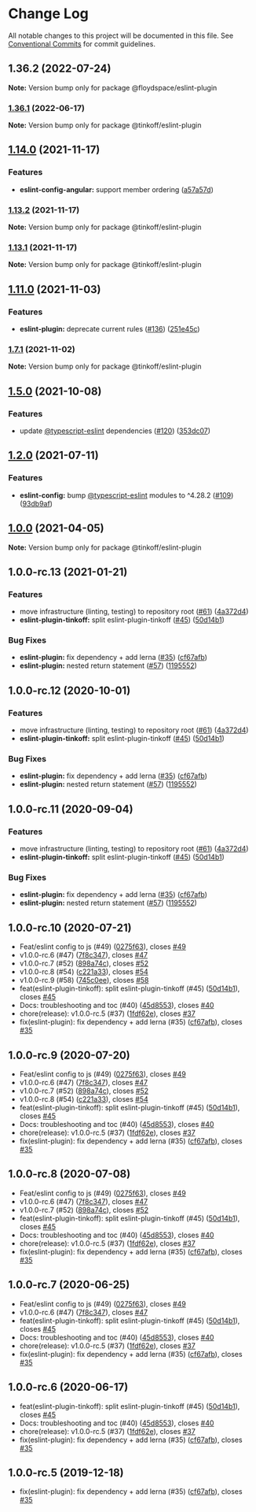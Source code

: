 # Change Log

All notable changes to this project will be documented in this file.
See [Conventional Commits](https://conventionalcommits.org) for commit guidelines.

## 1.36.2 (2022-07-24)

**Note:** Version bump only for package @floydspace/eslint-plugin





### [1.36.1](https://github.com/TinkoffCreditSystems/linters/compare/v1.36.0...v1.36.1) (2022-06-17)

**Note:** Version bump only for package @tinkoff/eslint-plugin





## [1.14.0](https://github.com/TinkoffCreditSystems/linters/compare/v1.13.2...v1.14.0) (2021-11-17)


### Features

* **eslint-config-angular:** support member ordering ([a57a57d](https://github.com/TinkoffCreditSystems/linters/commit/a57a57d68d8b624da95f6b93d577f4d2adea0fd0))



### [1.13.2](https://github.com/TinkoffCreditSystems/linters/compare/v1.13.1...v1.13.2) (2021-11-17)

**Note:** Version bump only for package @tinkoff/eslint-plugin





### [1.13.1](https://github.com/TinkoffCreditSystems/linters/compare/v1.13.0...v1.13.1) (2021-11-17)

**Note:** Version bump only for package @tinkoff/eslint-plugin





## [1.11.0](https://github.com/TinkoffCreditSystems/linters/compare/v1.10.0...v1.11.0) (2021-11-03)


### Features

* **eslint-plugin:** deprecate current rules ([#136](https://github.com/TinkoffCreditSystems/linters/issues/136)) ([251e45c](https://github.com/TinkoffCreditSystems/linters/commit/251e45cdbbebe55c8860c64212c467448752a087))



### [1.7.1](https://github.com/TinkoffCreditSystems/linters/compare/v1.7.0...v1.7.1) (2021-11-02)

**Note:** Version bump only for package @tinkoff/eslint-plugin





## [1.5.0](https://github.com/TinkoffCreditSystems/linters/compare/v1.4.0...v1.5.0) (2021-10-08)


### Features

* update [@typescript-eslint](https://github.com/typescript-eslint) dependencies ([#120](https://github.com/TinkoffCreditSystems/linters/issues/120)) ([353dc07](https://github.com/TinkoffCreditSystems/linters/commit/353dc078b5eb75edf9b189a3ddf1a9f81b1e450c))



## [1.2.0](https://github.com/TinkoffCreditSystems/linters/compare/v1.1.2...v1.2.0) (2021-07-11)


### Features

* **eslint-config:** bump [@typescript-eslint](https://github.com/typescript-eslint) modules to ^4.28.2 ([#109](https://github.com/TinkoffCreditSystems/linters/issues/109)) ([93db9af](https://github.com/TinkoffCreditSystems/linters/commit/93db9afed71a5033ece1f05d5a029b98e799b53a))



## [1.0.0](https://github.com/TinkoffCreditSystems/linters/compare/v1.0.0-rc.22...v1.0.0) (2021-04-05)

**Note:** Version bump only for package @tinkoff/eslint-plugin

## 1.0.0-rc.13 (2021-01-21)

### Features

-   move infrastructure (linting, testing) to repository root ([#61](https://github.com/TinkoffCreditSystems/linters/issues/61)) ([4a372d4](https://github.com/TinkoffCreditSystems/linters/commit/4a372d49120f8ea309f37e01fb6d145ff7c345dd))
-   **eslint-plugin-tinkoff:** split eslint-plugin-tinkoff ([#45](https://github.com/TinkoffCreditSystems/linters/issues/45)) ([50d14b1](https://github.com/TinkoffCreditSystems/linters/commit/50d14b1bb496b1ca0538e5ad2241f3c2d4f69b1f))

### Bug Fixes

-   **eslint-plugin:** fix dependency + add lerna ([#35](https://github.com/TinkoffCreditSystems/linters/issues/35)) ([cf67afb](https://github.com/TinkoffCreditSystems/linters/commit/cf67afbde066a90f93c16969dd00fb4a7847f0c8))
-   **eslint-plugin:** nested return statement ([#57](https://github.com/TinkoffCreditSystems/linters/issues/57)) ([1195552](https://github.com/TinkoffCreditSystems/linters/commit/1195552d97c8d70271ad8ef2a3f97e7defbe0104))

## 1.0.0-rc.12 (2020-10-01)

### Features

-   move infrastructure (linting, testing) to repository root ([#61](https://github.com/TinkoffCreditSystems/linters/issues/61)) ([4a372d4](https://github.com/TinkoffCreditSystems/linters/commit/4a372d49120f8ea309f37e01fb6d145ff7c345dd))
-   **eslint-plugin-tinkoff:** split eslint-plugin-tinkoff ([#45](https://github.com/TinkoffCreditSystems/linters/issues/45)) ([50d14b1](https://github.com/TinkoffCreditSystems/linters/commit/50d14b1bb496b1ca0538e5ad2241f3c2d4f69b1f))

### Bug Fixes

-   **eslint-plugin:** fix dependency + add lerna ([#35](https://github.com/TinkoffCreditSystems/linters/issues/35)) ([cf67afb](https://github.com/TinkoffCreditSystems/linters/commit/cf67afbde066a90f93c16969dd00fb4a7847f0c8))
-   **eslint-plugin:** nested return statement ([#57](https://github.com/TinkoffCreditSystems/linters/issues/57)) ([1195552](https://github.com/TinkoffCreditSystems/linters/commit/1195552d97c8d70271ad8ef2a3f97e7defbe0104))

## 1.0.0-rc.11 (2020-09-04)

### Features

-   move infrastructure (linting, testing) to repository root ([#61](https://github.com/TinkoffCreditSystems/linters/issues/61)) ([4a372d4](https://github.com/TinkoffCreditSystems/linters/commit/4a372d49120f8ea309f37e01fb6d145ff7c345dd))
-   **eslint-plugin-tinkoff:** split eslint-plugin-tinkoff ([#45](https://github.com/TinkoffCreditSystems/linters/issues/45)) ([50d14b1](https://github.com/TinkoffCreditSystems/linters/commit/50d14b1bb496b1ca0538e5ad2241f3c2d4f69b1f))

### Bug Fixes

-   **eslint-plugin:** fix dependency + add lerna ([#35](https://github.com/TinkoffCreditSystems/linters/issues/35)) ([cf67afb](https://github.com/TinkoffCreditSystems/linters/commit/cf67afbde066a90f93c16969dd00fb4a7847f0c8))
-   **eslint-plugin:** nested return statement ([#57](https://github.com/TinkoffCreditSystems/linters/issues/57)) ([1195552](https://github.com/TinkoffCreditSystems/linters/commit/1195552d97c8d70271ad8ef2a3f97e7defbe0104))

## 1.0.0-rc.10 (2020-07-21)

-   Feat/eslint config to js (#49) ([0275f63](https://github.com/TinkoffCreditSystems/linters/commit/0275f63)), closes [#49](https://github.com/TinkoffCreditSystems/linters/issues/49)
-   v1.0.0-rc.6 (#47) ([7f8c347](https://github.com/TinkoffCreditSystems/linters/commit/7f8c347)), closes [#47](https://github.com/TinkoffCreditSystems/linters/issues/47)
-   v1.0.0-rc.7 (#52) ([898a74c](https://github.com/TinkoffCreditSystems/linters/commit/898a74c)), closes [#52](https://github.com/TinkoffCreditSystems/linters/issues/52)
-   v1.0.0-rc.8 (#54) ([c221a33](https://github.com/TinkoffCreditSystems/linters/commit/c221a33)), closes [#54](https://github.com/TinkoffCreditSystems/linters/issues/54)
-   v1.0.0-rc.9 (#58) ([745c0ee](https://github.com/TinkoffCreditSystems/linters/commit/745c0ee)), closes [#58](https://github.com/TinkoffCreditSystems/linters/issues/58)
-   feat(eslint-plugin-tinkoff): split eslint-plugin-tinkoff (#45) ([50d14b1](https://github.com/TinkoffCreditSystems/linters/commit/50d14b1)), closes [#45](https://github.com/TinkoffCreditSystems/linters/issues/45)
-   Docs: troubleshooting and toc (#40) ([45d8553](https://github.com/TinkoffCreditSystems/linters/commit/45d8553)), closes [#40](https://github.com/TinkoffCreditSystems/linters/issues/40)
-   chore(release): v1.0.0-rc.5 (#37) ([1fdf62e](https://github.com/TinkoffCreditSystems/linters/commit/1fdf62e)), closes [#37](https://github.com/TinkoffCreditSystems/linters/issues/37)
-   fix(eslint-plugin): fix dependency + add lerna (#35) ([cf67afb](https://github.com/TinkoffCreditSystems/linters/commit/cf67afb)), closes [#35](https://github.com/TinkoffCreditSystems/linters/issues/35)

## 1.0.0-rc.9 (2020-07-20)

-   Feat/eslint config to js (#49) ([0275f63](https://github.com/TinkoffCreditSystems/linters/commit/0275f63)), closes [#49](https://github.com/TinkoffCreditSystems/linters/issues/49)
-   v1.0.0-rc.6 (#47) ([7f8c347](https://github.com/TinkoffCreditSystems/linters/commit/7f8c347)), closes [#47](https://github.com/TinkoffCreditSystems/linters/issues/47)
-   v1.0.0-rc.7 (#52) ([898a74c](https://github.com/TinkoffCreditSystems/linters/commit/898a74c)), closes [#52](https://github.com/TinkoffCreditSystems/linters/issues/52)
-   v1.0.0-rc.8 (#54) ([c221a33](https://github.com/TinkoffCreditSystems/linters/commit/c221a33)), closes [#54](https://github.com/TinkoffCreditSystems/linters/issues/54)
-   feat(eslint-plugin-tinkoff): split eslint-plugin-tinkoff (#45) ([50d14b1](https://github.com/TinkoffCreditSystems/linters/commit/50d14b1)), closes [#45](https://github.com/TinkoffCreditSystems/linters/issues/45)
-   Docs: troubleshooting and toc (#40) ([45d8553](https://github.com/TinkoffCreditSystems/linters/commit/45d8553)), closes [#40](https://github.com/TinkoffCreditSystems/linters/issues/40)
-   chore(release): v1.0.0-rc.5 (#37) ([1fdf62e](https://github.com/TinkoffCreditSystems/linters/commit/1fdf62e)), closes [#37](https://github.com/TinkoffCreditSystems/linters/issues/37)
-   fix(eslint-plugin): fix dependency + add lerna (#35) ([cf67afb](https://github.com/TinkoffCreditSystems/linters/commit/cf67afb)), closes [#35](https://github.com/TinkoffCreditSystems/linters/issues/35)

## 1.0.0-rc.8 (2020-07-08)

-   Feat/eslint config to js (#49) ([0275f63](https://github.com/TinkoffCreditSystems/linters/commit/0275f63)), closes [#49](https://github.com/TinkoffCreditSystems/linters/issues/49)
-   v1.0.0-rc.6 (#47) ([7f8c347](https://github.com/TinkoffCreditSystems/linters/commit/7f8c347)), closes [#47](https://github.com/TinkoffCreditSystems/linters/issues/47)
-   v1.0.0-rc.7 (#52) ([898a74c](https://github.com/TinkoffCreditSystems/linters/commit/898a74c)), closes [#52](https://github.com/TinkoffCreditSystems/linters/issues/52)
-   feat(eslint-plugin-tinkoff): split eslint-plugin-tinkoff (#45) ([50d14b1](https://github.com/TinkoffCreditSystems/linters/commit/50d14b1)), closes [#45](https://github.com/TinkoffCreditSystems/linters/issues/45)
-   Docs: troubleshooting and toc (#40) ([45d8553](https://github.com/TinkoffCreditSystems/linters/commit/45d8553)), closes [#40](https://github.com/TinkoffCreditSystems/linters/issues/40)
-   chore(release): v1.0.0-rc.5 (#37) ([1fdf62e](https://github.com/TinkoffCreditSystems/linters/commit/1fdf62e)), closes [#37](https://github.com/TinkoffCreditSystems/linters/issues/37)
-   fix(eslint-plugin): fix dependency + add lerna (#35) ([cf67afb](https://github.com/TinkoffCreditSystems/linters/commit/cf67afb)), closes [#35](https://github.com/TinkoffCreditSystems/linters/issues/35)

## 1.0.0-rc.7 (2020-06-25)

-   Feat/eslint config to js (#49) ([0275f63](https://github.com/TinkoffCreditSystems/linters/commit/0275f63)), closes [#49](https://github.com/TinkoffCreditSystems/linters/issues/49)
-   v1.0.0-rc.6 (#47) ([7f8c347](https://github.com/TinkoffCreditSystems/linters/commit/7f8c347)), closes [#47](https://github.com/TinkoffCreditSystems/linters/issues/47)
-   feat(eslint-plugin-tinkoff): split eslint-plugin-tinkoff (#45) ([50d14b1](https://github.com/TinkoffCreditSystems/linters/commit/50d14b1)), closes [#45](https://github.com/TinkoffCreditSystems/linters/issues/45)
-   Docs: troubleshooting and toc (#40) ([45d8553](https://github.com/TinkoffCreditSystems/linters/commit/45d8553)), closes [#40](https://github.com/TinkoffCreditSystems/linters/issues/40)
-   chore(release): v1.0.0-rc.5 (#37) ([1fdf62e](https://github.com/TinkoffCreditSystems/linters/commit/1fdf62e)), closes [#37](https://github.com/TinkoffCreditSystems/linters/issues/37)
-   fix(eslint-plugin): fix dependency + add lerna (#35) ([cf67afb](https://github.com/TinkoffCreditSystems/linters/commit/cf67afb)), closes [#35](https://github.com/TinkoffCreditSystems/linters/issues/35)

## 1.0.0-rc.6 (2020-06-17)

-   feat(eslint-plugin-tinkoff): split eslint-plugin-tinkoff (#45) ([50d14b1](https://github.com/TinkoffCreditSystems/linters/commit/50d14b1)), closes [#45](https://github.com/TinkoffCreditSystems/linters/issues/45)
-   Docs: troubleshooting and toc (#40) ([45d8553](https://github.com/TinkoffCreditSystems/linters/commit/45d8553)), closes [#40](https://github.com/TinkoffCreditSystems/linters/issues/40)
-   chore(release): v1.0.0-rc.5 (#37) ([1fdf62e](https://github.com/TinkoffCreditSystems/linters/commit/1fdf62e)), closes [#37](https://github.com/TinkoffCreditSystems/linters/issues/37)
-   fix(eslint-plugin): fix dependency + add lerna (#35) ([cf67afb](https://github.com/TinkoffCreditSystems/linters/commit/cf67afb)), closes [#35](https://github.com/TinkoffCreditSystems/linters/issues/35)

## 1.0.0-rc.5 (2019-12-18)

-   fix(eslint-plugin): fix dependency + add lerna (#35) ([cf67afb](https://github.com/TinkoffCreditSystems/linters/commit/cf67afb)), closes [#35](https://github.com/TinkoffCreditSystems/linters/issues/35)
